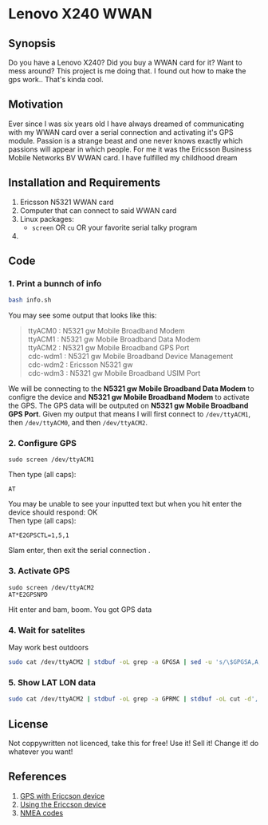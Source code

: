 # Lenovo X240 WWAN

## Synopsis

Do you have a Lenovo X240? Did you buy a WWAN card for it? Want to mess around? This project is me doing that. I found out how to make the gps work.. That's kinda cool.

## Motivation

Ever since I was six years old I have always dreamed of communicating with my WWAN card over a serial connection and activating it's GPS module. Passion is a strange beast and one never knows exactly which passions will appear in which people. For me it was the Ericsson Business Mobile Networks BV WWAN card. I have fulfilled my childhood dream

## Installation and Requirements

1. Ericsson N5321 WWAN card
2. Computer that can connect to said WWAN card
3. Linux packages:
	- ```screen``` OR ```cu``` OR your favorite serial talky program
4. 

## Code

### 1. Print a bunnch of info
```bash
bash info.sh
```
You may see some output that looks like this:    
> ttyACM0 : N5321 gw Mobile Broadband Modem  
> ttyACM1 : N5321 gw Mobile Broadband Data Modem  
> ttyACM2 : N5321 gw Mobile Broadband GPS Port  
> cdc-wdm1 : N5321 gw Mobile Broadband Device Management  
> cdc-wdm2 : Ericsson N5321 gw  
> cdc-wdm3 : N5321 gw Mobile Broadband USIM Port  

We will be connecting to the **N5321 gw Mobile Broadband Data Modem** to configre the device and **N5321 gw Mobile Broadband Modem** to activate the GPS. The GPS data will be outputed on **N5321 gw Mobile Broadband GPS Port**. Given my output that means I will first connect to ```/dev/ttyACM1```, then ```/dev/ttyACM0```, and then ```/dev/ttyACM2```.

### 2. Configure GPS
```
sudo screen /dev/ttyACM1
```
Then type (all caps):
```
AT
```
You may be unable to see your inputted text but when you hit enter the device should respond: OK  
Then type (all caps):
```
AT*E2GPSCTL=1,5,1
```
Slam enter, then exit the serial connection .  

### 3. Activate GPS
```
sudo screen /dev/ttyACM2
AT*E2GPSNPD
```
Hit enter and bam, boom. You got GPS data

### 4. Wait for satelites
May work best outdoors
```bash
sudo cat /dev/ttyACM2 | stdbuf -oL grep -a GPGSA | sed -u 's/\$GPGSA,A,3,/Operating in 3D mode with satelites:\t/; s/\$GPGSA,A,2,/Operating in 2D mode with satelites:\t/; s/\$GPGSA,A,1,/Fix not available. Satelites\t/' | cut -d',' -f 1-12
```

### 5. Show LAT LON data
```bash
sudo cat /dev/ttyACM2 | stdbuf -oL grep -a GPRMC | stdbuf -oL cut -d',' -f 4-7 | stdbuf -oL tr ',' '\t' | awk '{printf("%.8f %s -%.8f %s\n",$1/100,$2,$3/100,$4)}'
```

## License

Not coppywritten not licenced, take this for free! Use it! Sell it! Change it! do whatever you want!

## References
 1. [GPS with Ericcson device](http://www.thinkwiki.org/wiki/Ericsson_H5321_gw_Mobile_Broadband_Module#gpsd)  
 2. [Using the Ericcson device](http://www.thinkwiki.org/wiki/Ericsson_F3507g_Mobile_Broadband_Module#Using_the_card_as_a_GPS_receiver)  
 3. [NMEA codes](http://aprs.gids.nl/nmea/#gsa)  
